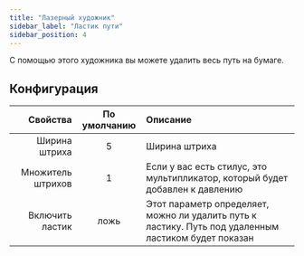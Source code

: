 ```yaml
---
title: "Лазерный художник"
sidebar_label: "Ластик пути"
sidebar_position: 4
---
```


С помощью этого художника вы можете удалить весь путь на бумаге.

## Конфигурация

|          Свойства | По умолчанию | Описание                                                                                             |
| -----------------:|:------------:|:---------------------------------------------------------------------------------------------------- |
|     Ширина штриха |      5       | Ширина штриха                                                                                        |
| Множитель штрихов |      1       | Если у вас есть стилус, это мультипликатор, который будет добавлен к давлению                        |
|   Включить ластик |     ложь     | Этот параметр определяет, можно ли удалить путь к ластику. Путь под удаленным ластиком будет показан |

